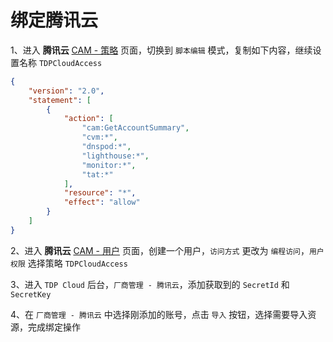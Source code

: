 # 绑定腾讯云

1、进入 **腾讯云** [CAM - 策略](https://console.cloud.tencent.com/cam/policy/createV3) 页面，切换到 `脚本编辑` 模式，复制如下内容，继续设置名称 `TDPCloudAccess`

```json
{
    "version": "2.0",
    "statement": [
        {
            "action": [
                "cam:GetAccountSummary",
                "cvm:*",
                "dnspod:*",
                "lighthouse:*",
                "monitor:*",
                "tat:*"
            ],
            "resource": "*",
            "effect": "allow"
        }
    ]
}
```

2、进入 **腾讯云** [CAM - 用户](https://console.cloud.tencent.com/cam/user/create?systemType=FastCreateV2) 页面，创建一个用户，`访问方式` 更改为 `编程访问`，`用户权限` 选择策略 `TDPCloudAccess`

3、进入 `TDP Cloud` 后台，`厂商管理 - 腾讯云`，添加获取到的 `SecretId` 和 `SecretKey`

4、在 `厂商管理 - 腾讯云` 中选择刚添加的账号，点击 `导入` 按钮，选择需要导入资源，完成绑定操作
